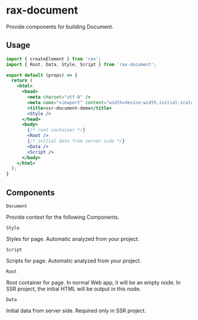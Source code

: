 # rax-document

Provide components for building Document.

## Usage

```jsx
import { createElement } from 'rax';
import { Root, Data, Style, Script } from 'rax-document';

export default (props) => {
  return (
    <html>
      <head>
        <meta charset="utf-8" />
        <meta name="viewport" content="width=device-width,initial-scale=1"/>
        <title>ssr-document-demo</title>
        <Style />
      </head>
      <body>
        {/* root container */}
        <Root />
        {/* initial data from server side */}
        <Data />
        <Script />
      </body>
    </html>
  );
}
```

## Components

`Document`

Provide context for the following Components.

`Style`

Styles for page. Automatic analyzed from your project.

`Script`

Scripts for page. Automatic analyzed from your project.

`Root`

Root container for page. In normal Web app, it will be an empty node. In SSR project, the initial HTML will be output in this node.

`Data`

Initial data from server side. Required only in SSR project.
